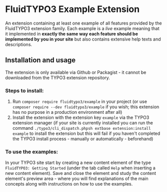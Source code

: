 FluidTYPO3 Example Extension
============================

An extension containing at least one example of all features provided by the FluidTYPO3 extension family. Each example is a _live_
example meaning that it implemented in **exactly the same way each feature should be implemented by you in your site** but also
contains extensive help texts and descriptions.

Installation and usage
----------------------

The extension is only available via Github or Packagist - it cannot be downloaded from the TYPO3 extension repository.

### Steps to install:

1. Run `composer require fluidtypo3/example` in your project (or use `composer require --dev fluidtypo3/example` if you wish;
   this extension has no purpose in a production environment after all)
2. Install the extension with the extension key `example` via the TYPO3 extension manager (if your site is currently installed you
   can run the command `./typo3/cli_dispatch.phpsh extbase extension:install example` to install the extension but this will fail
   if you haven't completed the TYPO3 install process - manually or automatically - beforehand)
   
### To use the examples:

In your TYPO3 site start by creating a new content element of the type `FluidTYPO3: Getting Started` (under the tab called
`Help` when inserting a new content element). Save and close the element and study the content element's preview area - where you
will find explanations of the main concepts along with instructions on how to use the examples.
